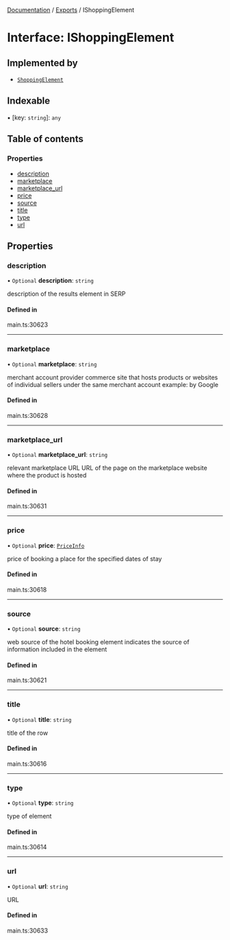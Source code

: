[Documentation](../README.md) / [Exports](../modules.md) / IShoppingElement

# Interface: IShoppingElement

## Implemented by

- [`ShoppingElement`](../classes/ShoppingElement.md)

## Indexable

▪ [key: `string`]: `any`

## Table of contents

### Properties

- [description](IShoppingElement.md#description)
- [marketplace](IShoppingElement.md#marketplace)
- [marketplace\_url](IShoppingElement.md#marketplace_url)
- [price](IShoppingElement.md#price)
- [source](IShoppingElement.md#source)
- [title](IShoppingElement.md#title)
- [type](IShoppingElement.md#type)
- [url](IShoppingElement.md#url)

## Properties

### description

• `Optional` **description**: `string`

description of the results element in SERP

#### Defined in

main.ts:30623

___

### marketplace

• `Optional` **marketplace**: `string`

merchant account provider
commerce site that hosts products or websites of individual sellers under the same merchant account
example:
by Google

#### Defined in

main.ts:30628

___

### marketplace\_url

• `Optional` **marketplace\_url**: `string`

relevant marketplace URL
URL of the page on the marketplace website where the product is hosted

#### Defined in

main.ts:30631

___

### price

• `Optional` **price**: [`PriceInfo`](../classes/PriceInfo.md)

price of booking a place for the specified dates of stay

#### Defined in

main.ts:30618

___

### source

• `Optional` **source**: `string`

web source of the hotel booking element
indicates the source of information included in the element

#### Defined in

main.ts:30621

___

### title

• `Optional` **title**: `string`

title of the row

#### Defined in

main.ts:30616

___

### type

• `Optional` **type**: `string`

type of element

#### Defined in

main.ts:30614

___

### url

• `Optional` **url**: `string`

URL

#### Defined in

main.ts:30633
